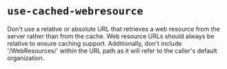 # `use-cached-webresource`

Don't use a relative or absolute URL that retrieves a web resource from the server rather than from the cache. Web resource URLs should always be relative to ensure caching support. Additionally, don't include '/WebResources/' within the URL path as it will refer to the caller's default organization.
